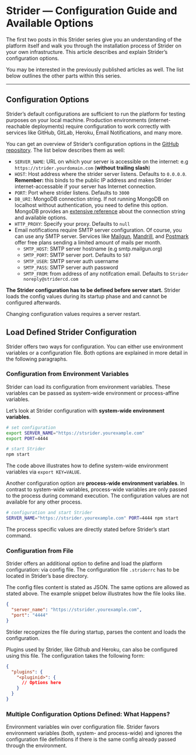 # Strider — Configuration Guide and Available Options

The first two posts in this Strider series give you an understanding of the platform itself and walk you through the installation process of Strider on your own infrastructure. This article describes and explain Strider’s configuration options.

You may be interested in the previously published articles as well. The list below outlines the other parts within this series.

---

## Configuration Options

Strider’s default configurations are sufficient to run the platform for testing purposes on your local machine. Production environments (internet-reachable deployments) require configuration to work correctly with services like GitHub, GitLab, Heroku, Email Notifications, and many more.

You can get an overview of Strider’s configuration options in the [GitHub repository](https://github.com/Strider-CD/strider#configuring). The list below describes them as well:

- `SERVER_NAME`: URL on which your server is accessible on the internet: e.g `https://strider.yourdomain.com` (**without trailing slash**)
- `HOST`: Host address where the strider server listens. Defaults to `0.0.0.0`. **Remember:** this binds to the public IP address and makes Strider internet-accessable if your server has Internet connection.
- `PORT`: Port where strider listens. Defaults to `3000`
- `DB_URI`: MongoDB connection string. If not running MongoDB on localhost without authentication, you need to define this option. MongoDB provides an [extensive reference](http://docs.mongodb.org/manual/reference/connection-string/) about the connection string and available options.
- `HTTP_PROXY`: Specify your proxy. Defaults to `null`
- Email notifications require SMTP server configuration. Of course, you can use any SMTP server. Services like [Mailgun](http://www.mailgun.com/), [Mandrill](https://mandrill.com/), and [Postmark](https://postmarkapp.com/) offer free plans sending a limited amount of mails per month.
  - `SMTP_HOST`: SMTP server hostname (e.g smtp.mailgun.org)
  - `SMTP_PORT`: SMTP server port. Defaults to `587`
  - `SMTP_USER`: SMTP server auth username
  - `SMTP_PASS`: SMTP server auth password
  - `SMTP_FROM`: from address of any notifcation email. Defaults to `Strider noreply@stridercd.com`

**The Strider configuration has to be defined before server start.** Strider loads the config values during its startup phase and and cannot be configured afterwards.

Changing configuration values requires a server restart.

## Load Defined Strider Configuration

Strider offers two ways for configuration. You can either use environment variables or a configuration file. Both options are explained in more detail in the following paragraphs.

### Configuration from Environment Variables

Strider can load its configuration from environment variables. These variables can be passed as system-wide environment or process-affine variables.

Let’s look at Strider configuration with **system-wide environment variables**.

```bash
# set configuration
export SERVER_NAME="https://stsrider.yourexample.com"
export PORT=4444

# start Strider
npm start
```

The code above illustrates how to define system-wide environment variables via `export KEY=VALUE`.

Another configuration option are **process-wide environment variables**. In contrast to system-wide variables, process-wide variables are only passed to the process during command execution. The configuration values are not available for any other process.

```bash
# configuration and start Strider
SERVER_NAME="https://stsrider.yourexample.com" PORT=4444 npm start
```

The process specific values are directly stated before Strider’s start command.

### Configuration from File

Strider offers an additional option to define and load the platform configuration: via config file. The configuration file `.striderrc` has to be located in Strider’s base directory.

The config files content is stated as JSON. The same options are allowed as stated above. The example snippet below illustrates how the file looks like.

```json
{
  "server_name": "https://stsrider.yourexample.com",
  "port": "4444"
}
```

Strider recognizes the file during startup, parses the content and loads the configuration.

Plugins used by Strider, like Github and Heroku, can also be configured using this file. The configuration takes the following form:

```json
{
  "plugins": {
    "<pluginid>": {
      // Options here
    }
  }
}
```

### Multiple Configuration Options Defined: What Happens?

Environment variables win over configuration file. Strider favors environment variables (both, system- and process-wide) and ignores the configuration file definitions if there is the same config already passed through the environment.
